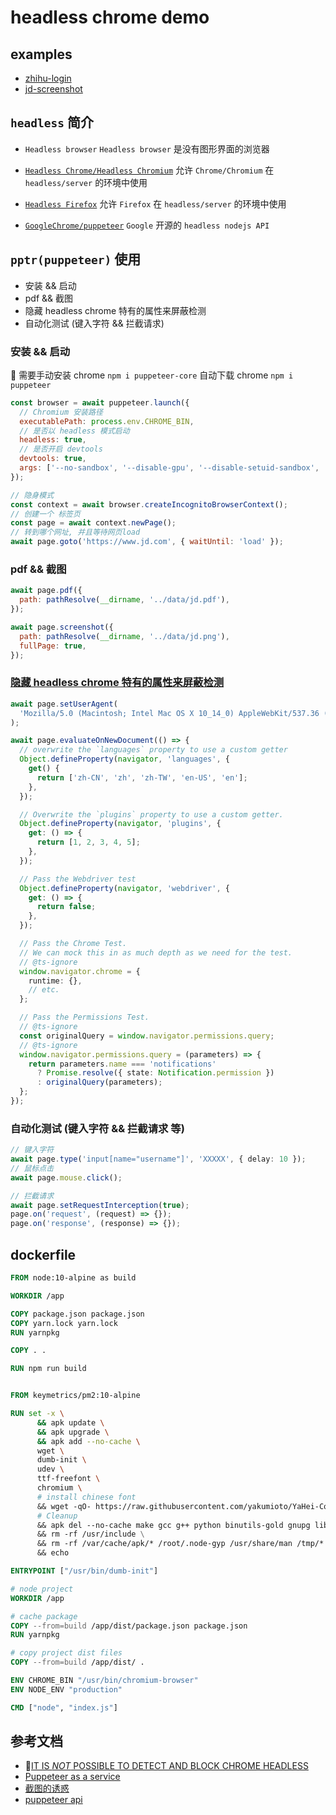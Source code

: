 # headless chrome demo

## examples

- [zhihu-login](https://github.com/shang-demo/headless-chrome-demo/tree/zhihu-login)
- [jd-screenshot](https://github.com/shang-demo/headless-chrome-demo/tree/jd-screenshot)

## `headless` 简介

- `Headless browser`
  `Headless browser` 是没有图形界面的浏览器

- [`Headless Chrome/Headless Chromium`](https://chromium.googlesource.com/chromium/src/+/lkgr/headless/README.md)
  允许 `Chrome/Chromium` 在 `headless/server` 的环境中使用

- [`Headless Firefox`](https://developer.mozilla.org/en-US/docs/Mozilla/Firefox/Headless_mode)
  允许 `Firefox` 在 `headless/server` 的环境中使用

- [`GoogleChrome/puppeteer`](https://github.com/GoogleChrome/puppeteer)
  `Google` 开源的 `headless nodejs API`

## `pptr(puppeteer)` 使用

- 安装 && 启动
- pdf && 截图
- 隐藏 headless chrome 特有的属性来屏蔽检测
- 自动化测试 (键入字符 && 拦截请求)

### 安装 && 启动

 需要手动安装 chrome
`npm i puppeteer-core`
自动下载 chrome
`npm i puppeteer`

```js
const browser = await puppeteer.launch({
  // Chromium 安装路径
  executablePath: process.env.CHROME_BIN,
  // 是否以 headless 模式启动
  headless: true,
  // 是否开启 devtools
  devtools: true,
  args: ['--no-sandbox', '--disable-gpu', '--disable-setuid-sandbox', '--disable-dev-shm-usage'],
});

// 隐身模式
const context = await browser.createIncognitoBrowserContext();
// 创建一个 标签页
const page = await context.newPage();
// 转到哪个网址, 并且等待网页load
await page.goto('https://www.jd.com', { waitUntil: 'load' });
```

### pdf && 截图

```js
await page.pdf({
  path: pathResolve(__dirname, '../data/jd.pdf'),
});
```

```js
await page.screenshot({
  path: pathResolve(__dirname, '../data/jd.png'),
  fullPage: true,
});
```

### [隐藏 headless chrome 特有的属性来屏蔽检测](https://intoli.com/blog/not-possible-to-block-chrome-headless/)

```ts
await page.setUserAgent(
  'Mozilla/5.0 (Macintosh; Intel Mac OS X 10_14_0) AppleWebKit/537.36 (KHTML, like Gecko) Chrome/71.0.3578.98 Safari/537.36'
);

await page.evaluateOnNewDocument(() => {
  // overwrite the `languages` property to use a custom getter
  Object.defineProperty(navigator, 'languages', {
    get() {
      return ['zh-CN', 'zh', 'zh-TW', 'en-US', 'en'];
    },
  });

  // Overwrite the `plugins` property to use a custom getter.
  Object.defineProperty(navigator, 'plugins', {
    get: () => {
      return [1, 2, 3, 4, 5];
    },
  });

  // Pass the Webdriver test
  Object.defineProperty(navigator, 'webdriver', {
    get: () => {
      return false;
    },
  });

  // Pass the Chrome Test.
  // We can mock this in as much depth as we need for the test.
  // @ts-ignore
  window.navigator.chrome = {
    runtime: {},
    // etc.
  };

  // Pass the Permissions Test.
  // @ts-ignore
  const originalQuery = window.navigator.permissions.query;
  // @ts-ignore
  window.navigator.permissions.query = (parameters) => {
    return parameters.name === 'notifications'
      ? Promise.resolve({ state: Notification.permission })
      : originalQuery(parameters);
  };
});
```

### 自动化测试 (键入字符 && 拦截请求 等)

```ts
// 键入字符
await page.type('input[name="username"]', 'XXXXX', { delay: 10 });
// 鼠标点击
await page.mouse.click();

// 拦截请求
await page.setRequestInterception(true);
page.on('request', (request) => {});
page.on('response', (response) => {});
```

## dockerfile

```dockerfile
FROM node:10-alpine as build

WORKDIR /app

COPY package.json package.json
COPY yarn.lock yarn.lock
RUN yarnpkg

COPY . .

RUN npm run build


FROM keymetrics/pm2:10-alpine

RUN set -x \
      && apk update \
      && apk upgrade \
      && apk add --no-cache \
      wget \
      dumb-init \
      udev \
      ttf-freefont \
      chromium \
      # install chinese font
      && wget -qO- https://raw.githubusercontent.com/yakumioto/YaHei-Consolas-Hybrid-1.12/master/install.sh | sh \
      # Cleanup
      && apk del --no-cache make gcc g++ python binutils-gold gnupg libstdc++ \
      && rm -rf /usr/include \
      && rm -rf /var/cache/apk/* /root/.node-gyp /usr/share/man /tmp/* \
      && echo

ENTRYPOINT ["/usr/bin/dumb-init"]

# node project
WORKDIR /app

# cache package
COPY --from=build /app/dist/package.json package.json
RUN yarnpkg

# copy project dist files
COPY --from=build /app/dist/ .

ENV CHROME_BIN "/usr/bin/chromium-browser"
ENV NODE_ENV "production"

CMD ["node", "index.js"]
```

## 参考文档

- [IT IS _NOT_ POSSIBLE TO DETECT AND BLOCK CHROME HEADLESS](https://intoli.com/blog/not-possible-to-block-chrome-headless/)
- [Puppeteer as a service](https://pptraas.com/)
- [截图的诱惑](https://juejin.im/post/5bbc96785188255c72286403)
- [puppeteer api](https://github.com/GoogleChrome/puppeteer/blob/v1.11.0/docs/api.md)
